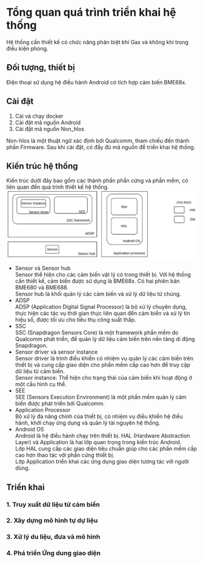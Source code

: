 # Tổng quan quá trình triển khai hệ thống
Hệ thống cần thiết kế có chức năng phân biệt khí Gas và không khí trong điều kiện phòng.
## Đối tượng, thiết bị
Điện thoại sử dụng hệ điều hành Android có tích hợp cảm biến BME68x.
## Cài đặt
1. Cài và chạy docker
2. Cài đặt mã nguồn Android
3. Cài đặt mã nguồn Non_hlos

Non-hlos là một thuật ngữ xác định bởi Qualcomm, tham chiếu đến thành phần Firmware.
Sau khi cài đặt, có đầy đủ mã nguồn để triển khai hệ thống.
## Kiến trúc hệ thống
Kiến trúc dưới đây bao gồm các thành phần phần cứng và phần mềm, có liên quan đến quá trình thiết kế hệ thống.  
![SO](/images/Architecture.png)  

- Sensor và Sensor hub  
Sensor thể hiện cho các cảm biến vật lý có trong thiết bị. Với hệ thống cần thiết kế, cảm biến được sử dụng là BME68x. Có hai phiên bản BME680 và BME688.  
Sensor hub là khối quản lý các cảm biến và xử lý dữ liệu từ chúng.
- ADSP  
ADSP (Application Digital Signal Processor) là bộ xử lý chuyên dụng, thực hiện các tác vụ thời gian thực liên quan đến cảm biến và xử lý tín hiệu số, được tối ưu cho tiêu thụ công suất thấp.
- SSC  
SSC (Snapdragon Sensors Core) là một framework phần mềm do Qualcomm phát triển, để quản lý dữ liệu cảm biến trên nền tảng di động Snapdragon.
- Sensor driver và sensor instance  
Sensor driver là trình điều khiển có nhiệm vụ quản lý các cảm biến trên thiết bị và cung cấp giao diện cho phần mềm cấp cao hơn để truy cập dữ liệu từ cảm biến.  
Sensor instance: Thể hiện cho trạng thái của cảm biến khi hoạt động ở một cấu hình cụ thể.
- SEE  
SEE (Sensors Execution Environment) là một phần mềm quản lý cảm biến được phát triển bởi Qualcomm.
- Application Processor  
Bộ xử lý đa năng chính của thiết bị, có nhiệm vụ điều khiển hệ điều hành, khởi chạy ứng dụng và quản lý tài nguyên hệ thống.
- Android OS  
Android là hệ điều hành chạy trên thiết bị. HAL (Hardware Abstraction Layer) và Application là hai lớp quan trọng trong kiến trúc Android.  
Lớp HAL cung cấp các giao diện tiêu chuẩn giúp cho các phần mềm cấp cao hơn thao tác với phần cứng thiết bị.  
Lớp Application triển khai các ứng dụng giao diện tương tác với người dùng.

## Triển khai
### 1. Truy xuất dữ liệu từ cảm biến
### 2. Xây dựng mô hình tự dự liệu
### 3. Xử lý du liệu, đưa và mô hình
### 4. Phá triển Ứng dung giao diện

